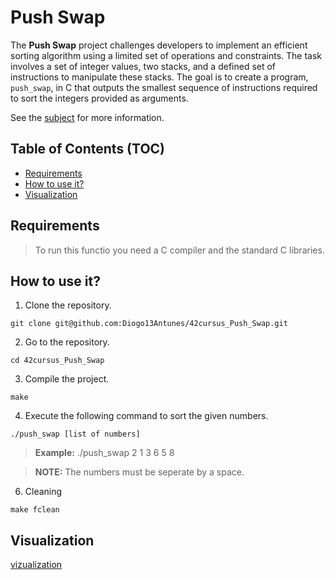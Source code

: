 
# Push Swap

The **Push Swap** project challenges developers to implement an efficient sorting algorithm using a limited set of operations and constraints. The task involves a set of integer values, two stacks, and a defined set of instructions to manipulate these stacks. The goal is to create a program, `push_swap`, in C that outputs the smallest sequence of instructions required to sort the integers provided as arguments.

See the [subject](./subject.pdf) for more information.

## Table of Contents (TOC)

- [Requirements](#requirements)
- [How to use it?](#how-to-use-it)
- [Visualization](#visualization)

## Requirements

> To run this functio you need a C compiler and the standard C libraries.

## How to use it?

1. Clone the repository.

```shell
git clone git@github.com:Diogo13Antunes/42cursus_Push_Swap.git
```

2. Go to the repository.

```shell
cd 42cursus_Push_Swap
```

3. Compile the project.

```shell
make
```

4. Execute the following command to sort the given numbers.

```shell
./push_swap [list of numbers]
```

> **Example:** ./push_swap 2 1 3 6 5 8

> **NOTE:** The numbers must be seperate by a space.

6. Cleaning

```shell
make fclean
```

## Visualization

[vizualization](https://github.com/user-attachments/assets/267b9eb0-a814-4d8c-ad4c-e37827d0aec9)
